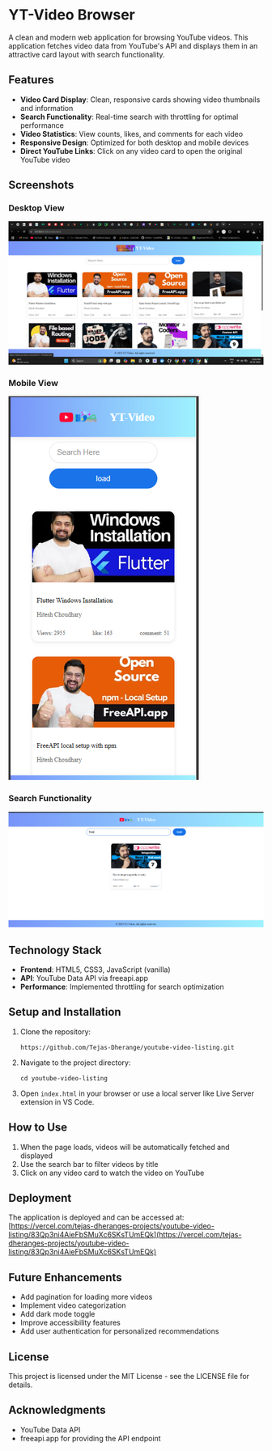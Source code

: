 # YT-Video Browser

A clean and modern web application for browsing YouTube videos. This application fetches video data from YouTube's API and displays them in an attractive card layout with search functionality.

## Features

- **Video Card Display**: Clean, responsive cards showing video thumbnails and information
- **Search Functionality**: Real-time search with throttling for optimal performance
- **Video Statistics**: View counts, likes, and comments for each video
- **Responsive Design**: Optimized for both desktop and mobile devices
- **Direct YouTube Links**: Click on any video card to open the original YouTube video

## Screenshots

### Desktop View

![alt text](image.png)

### Mobile View

![alt text](image-1.png)

### Search Functionality

![alt text](image-2.png)

## Technology Stack

- **Frontend**: HTML5, CSS3, JavaScript (vanilla)
- **API**: YouTube Data API via freeapi.app
- **Performance**: Implemented throttling for search optimization

## Setup and Installation

1. Clone the repository:

   ```
   https://github.com/Tejas-Dherange/youtube-video-listing.git
   ```

2. Navigate to the project directory:

   ```
   cd youtube-video-listing
   ```

3. Open `index.html` in your browser or use a local server like Live Server extension in VS Code.

## How to Use

1. When the page loads, videos will be automatically fetched and displayed
2. Use the search bar to filter videos by title
3. Click on any video card to watch the video on YouTube

## Deployment

The application is deployed and can be accessed at: [https://vercel.com/tejas-dheranges-projects/youtube-video-listing/83Qp3ni4AieFbSMuXc6SKsTUmEQk](https://vercel.com/tejas-dheranges-projects/youtube-video-listing/83Qp3ni4AieFbSMuXc6SKsTUmEQk)

## Future Enhancements

- Add pagination for loading more videos
- Implement video categorization
- Add dark mode toggle
- Improve accessibility features
- Add user authentication for personalized recommendations

## License

This project is licensed under the MIT License - see the LICENSE file for details.

## Acknowledgments

- YouTube Data API
- freeapi.app for providing the API endpoint
